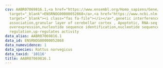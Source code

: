 ```yaml
---
csv: AABR07069816.1,<a href="https://www.ensembl.org/Homo_sapiens/Gene/Summary?db=core;g=ENSRNOG00000052868"
  target="_blank">ENSRNOG00000052868</a>,<a href="https://www.ncbi.nlm.nih.gov/pubmed/30467350"
  target="_blank"><i class="fas fa-file"></i></a>",genetic interference,functional
  association,granular layer of cerebellar cortex , Apoptotic, RNA-seq assay, hsf-1
  overexpression,nucleotide sequence identification,nucleotide sequence identification,transcriptional
  regulation,up-regulates activity
data_alias: AABR07069816.1
data_id: ENSRNOG00000052868
data_numevidence: 1
data_species: Rattus norvegicus
data_taxid: '10116'
title: AABR07069816.1
---
```

